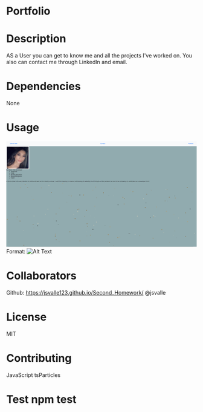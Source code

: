 # Portfolio

# Description 

AS a User you can get to know me and all the projects I've worked on. You also can contact me through LinkedIn and email.

# Dependencies
None

# Usage
![README](./Images/me.png)
Format: ![Alt Text](url)




# Collaborators
Github: https://jsvalle123.github.io/Second_Homework/
@jsvalle
# License 
MIT

# Contributing 
JavaScript
tsParticles

# Test npm test
